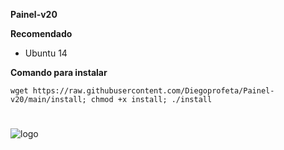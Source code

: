 __Painel-v20__

__Recomendado__
- Ubuntu 14

__Comando para instalar__

```wget https://raw.githubusercontent.com/Diegoprofeta/Painel-v20/main/install; chmod +x install; ./install```
#
#
#

![logo](https://github.com/Diegoprofeta/Painel-v20/blob/main/home.png)
